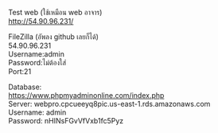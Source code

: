 Test web (ใช้เหมือน web อาจาร) <br>
http://54.90.96.231/<br>

FileZilla (อัพลง github เลยก็ได้)<br>
54.90.96.231<br>
Username:admin<br>
Password:ไม่ต้องใส่<br>
Port:21<br>

Database:<br>
https://www.phpmyadminonline.com/index.php<br>
Server: webpro.cpcueeyq8pic.us-east-1.rds.amazonaws.com<br>
Username: admin<br>
Password: nHINsFGvVfVxb1fc5Pyz
